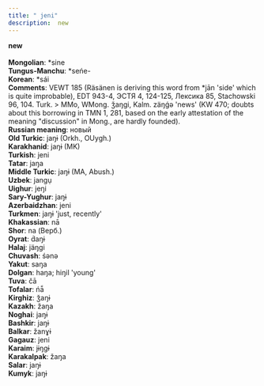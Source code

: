 ```yaml
---
title: " jeni"
description:  new
---
```

<strong> new</strong><br><br>
<strong>Mongolian</strong>:  *sine<br>
<strong>Tungus-Manchu</strong>:  *seńe-<br>
<strong>Korean</strong>:  *sái<br>
<strong>Comments</strong>:  VEWT 185 (Räsänen is deriving this word from *jān 'side' which is quite improbable), EDT 943-4, ЭСТЯ 4, 124-125, Лексика 85, Stachowski 96, 104. Turk. > MMo, WMong. ǯaŋgi, Kalm. zäŋǵǝ 'news' (KW 470; doubts about this borrowing in TMN 1, 281, based on the early attestation of the meaning "discussion" in Mong., are hardly founded).<br>
<strong>Russian meaning</strong>:  новый<br>
<strong>Old Turkic</strong>:  jaŋɨ (Orkh., OUygh.)<br>
<strong>Karakhanid</strong>:  jaŋɨ (MK)<br>
<strong>Turkish</strong>:  jeni<br>
<strong>Tatar</strong>:  jaŋa<br>
<strong>Middle Turkic</strong>:  jaŋɨ (MA, Abush.)<br>
<strong>Uzbek</strong>:  jangụ<br>
<strong>Uighur</strong>:  jeŋi<br>
<strong>Sary-Yughur</strong>:  jaŋɨ<br>
<strong>Azerbaidzhan</strong>:  jeni<br>
<strong>Turkmen</strong>:  jaŋɨ 'just, recently'<br>
<strong>Khakassian</strong>:  nā<br>
<strong>Shor</strong>:  na (Верб.)<br>
<strong>Oyrat</strong>:  d́aŋɨ<br>
<strong>Halaj</strong>:  jäŋgi<br>
<strong>Chuvash</strong>:  śǝnǝ<br>
<strong>Yakut</strong>:  saŋa<br>
<strong>Dolgan</strong>:  haŋa; hiŋil 'young'<br>
<strong>Tuva</strong>:  čā<br>
<strong>Tofalar</strong>:  ńā̃<br>
<strong>Kirghiz</strong>:  ǯaŋɨ<br>
<strong>Kazakh</strong>:  žaŋa<br>
<strong>Noghai</strong>:  jaŋɨ<br>
<strong>Bashkir</strong>:  jaŋɨ<br>
<strong>Balkar</strong>:  žanɣɨ<br>
<strong>Gagauz</strong>:  jeni<br>
<strong>Karaim</strong>:  jɨŋgɨ<br>
<strong>Karakalpak</strong>:  žaŋa<br>
<strong>Salar</strong>:  jaŋɨ<br>
<strong>Kumyk</strong>:  jaŋɨ<br>


